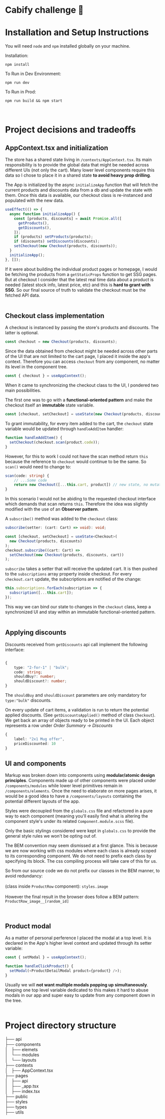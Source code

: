 # Cabify challenge 🎉

# Installation and Setup Instructions

You will need `node` and `npm` installed globally on your machine.

Installation:

`npm install`

To Run in Dev Environment:

`npm run dev`

To Run in Prod:

`npm run build && npm start`

<br />

# Project decisions and tradeoffs

## AppContext.tsx and initialization

The store has a shared state living in `/contexts/AppContext.tsx`. Its main responsibility is to provide the global data that might be needed across different UIs (not only the cart). Many lower level components require this data so I chose to place it in a shared state **to avoid heavy prop drilling**.

The App is initialized by the async `initializeApp` function that will fetch the current products and discounts data from a db and update the state with them. Once this data is available, our checkout class is re-instanced and populated with the new data.

```typescript
useEffect(() => {
  async function initializeApp() {
    const [products, discounts] = await Promise.all([
      getProducts(),
      getDiscounts(),
    ]);
    if (products) setProducts(products);
    if (discounts) setDiscounts(discounts);
    setCheckout(new Checkout(products, discounts));
  }
  initializeApp();
}, []);
```

If it were about building the individual product pages or homepage, I would be fetching the products from a `getStaticProps` function to get SSG pages. But at checkout I consider that the latest real time data about a product is needed (latest stock info, latest price, etc) and this is **hard to grant with SSG**. So our final source of truth to validate the checkout must be the fetched API data.
<br />
<br />

## Checkout class implementation

A checkout is instanced by passing the store's products and discounts. The latter is optional.

```typescript
const checkout = new Checkout(products, discounts);
```

Since the data obtained from checkout might be needed across other parts of the UI that are not limited to the cart page, I placed it inside the app's context. Therefore you can access `checkout` from any component, no matter its level in the component tree.

```typescript
const { checkout } = useAppContext();
```

When it came to synchronizing the checkout class to the UI, I pondered two main possibilities.

The first one was to go with a **functional-oriented pattern** and make the checkout itself an **immutable** state variable.

```typescript
const [checkout, setCheckout] = useState(new Checkout(products, discounts));
```

To grant immutability, for every item added to the cart, the `checkout` state variable would be updated through `handleAddItem` handler:

```typescript
function handleAddItem() {
  setCheckout(checkout.scan(product.code));
}
```

However, for this to work I could not have the scan method return `this` because the reference to `checkout` would continue to be the same. So `scan()` would need to change to:

```typescript
scan(code: string) {
    // ...Some code
    return new Checkout([...this.cart, product]) // new state, no mutation
}
```

In this scenario I would not be abiding to the requested checkout interface which demands that scan returns `this`. Therefore the idea was slightly modified with the use of an **Observer pattern**.

A `subscribe()` method was added to the `checkout` class:

```typescript
subscribe(setter: (cart: Cart) => void): void;
```

```typescript
const [checkout, setCheckout] = useState<Checkout>(
  new Checkout(products, discounts)
);
checkout.subscribe((cart: Cart) =>
  setCheckout(new Checkout(products, discounts, cart))
);
```

`subscribe` takes a setter that will receive the updated cart. It is then pushed to the `subscriptions` array property inside checkout. For every `checkout.cart` update, the subscriptions are notified of the change:

```typescript
this.subscriptions.forEach(subscription => {
  subscription([...this.cart]);
});
```

This way we can bind our state to changes in the `checkout` class, keep a synchronized UI and stay within an immutable functional-oriented pattern.
<br/>
<br/>

## Applying discounts

Discounts received from `getDiscounts` api call implement the following interface:

```typescript

{
    type: "2-for-1" | "bulk";
    code: string;
    shouldBuy?: number;
    shouldDiscount?: number;
}

```

The `shouldBuy` and `shouldDiscount` parameters are only mandatory for `type:"bulk"` discounts.

On every update of cart items, a validation is run to return the potential applied discounts. (See `getDiscountsApplied()` method of class `Checkout`). We get back an array of objects ready to be printed in the UI. Each object represents a row under _Order Summary -> Discounts_

```typescript
{
    label: "2x1 Mug offer",
    priceDiscounted: 10
}
```

## UI and components

Markup was broken down into components using **modular/atomic design principles**. Components made up of other components were placed under `/components/modules` while lower level primitives remain in `/components/elements`. Once the need to elaborate on more pages arises, it would be a good idea to have a `/components/layouts` containing the potential different layouts of the app.

Styles were decoupled from the `globals.css` file and refactored in a pure way to each component (meaning you'll easily find what is altering the component style's under its related `Component.module.scss` file).

Only the basic stylings considered were kept in `globals.css` to provide the general style rules we won't be opting out of.

The BEM convention may seem dismissed at a first glance. This is because we are now working with css modules where each class is already scoped to its corresponding component. We do not need to prefix each class by specifying its block. The css compiling process will take care of this for us.

So from our source code we do not prefix our classes in the BEM manner, to avoid redundancy: <br/><br/>
(class inside `ProductRow` component): `styles.image`<br/><br/>
However the final result in the browser does follow a BEM pattern: `ProductRow_image__[random_id]`

<br />

## Product modal

As a matter of personal perference I placed the modal at a top level. It is declared in the App's higher level context and updated through its setter variable:

```typescript
const { setModal } = useAppContext();

function handleClickProduct() {
  setModal(<ProductDetailModal product={product} />);
}
```

Usually we will **not want multiple modals popping up simultaneously**. Keeping one top level variable dedicated to this makes it hard to abuse modals in our app and super easy to update from any component down in the tree.
<br/>
<br/>

# Project directory structure

├── api<br />
├── components<br />
│   ├── elemets<br />
│   └── modules<br />
│   └── layouts<br />
├── contexts<br />
│   ├── AppContext.tsx<br />
├── pages<br />
│   ├── api<br />
│   ├── \_app.tsx<br />
│   ├── index.tsx<br />
├── public<br />
├── styles<br />
├── types<br />
├── utils<br />
